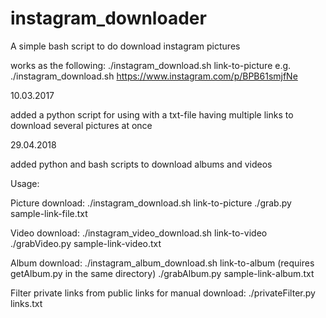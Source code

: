 # instagram_downloader
A simple bash script to do download instagram pictures

works as the following: ./instagram_download.sh link-to-picture e.g. ./instagram_download.sh https://www.instagram.com/p/BPB61smjfNe

10.03.2017

added a python script for using with a txt-file having multiple links to download several pictures at once

29.04.2018

added python and bash scripts to download albums and videos

Usage:

Picture download:
./instagram_download.sh link-to-picture
./grab.py sample-link-file.txt

Video download:
./instagram_video_download.sh link-to-video
./grabVideo.py sample-link-video.txt

Album download:
./instagram_album_download.sh link-to-album (requires getAlbum.py in the same directory)
./grabAlbum.py sample-link-album.txt

Filter private links from public links for manual download:
./privateFilter.py links.txt
